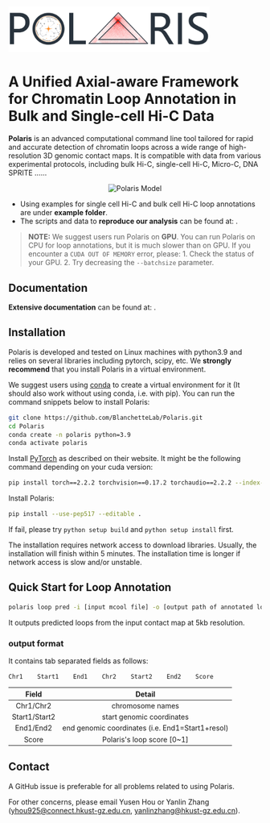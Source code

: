<img src="./doc/logo.png" alt="Polaris" title="Polaris" width="400">

# A Unified Axial-aware Framework for Chromatin Loop Annotation in Bulk and Single-cell Hi-C Data
**Polaris** is an advanced computational command line tool tailored for rapid and accurate detection of chromatin loops across a wide range of high-resolution 3D genomic contact maps. It is compatible with data from various experimental protocols, including bulk Hi-C, single-cell Hi-C, Micro-C, DNA SPRITE ......

<div style="text-align: center;">
    <img src="./doc/Polaris.png" alt="Polaris Model" title="Polaris Model" width="600">
</div>


- Using examples for single cell Hi-C and bulk cell Hi-C loop annotations are under **example folder**.
- The scripts and data to **reproduce our analysis** can be found at: .

> <b>NOTE:</b> We suggest users run Polaris on <b>GPU</b>. 
> You can run Polaris on CPU for loop annotations, but it is much slower than on GPU. If you encounter a `CUDA OUT OF MEMORY` error, please: 1. Check the status of your GPU. 2. Try decreasing the `--batchsize` parameter. 

## Documentation
**Extensive documentation** can be found at:  .

## Installation
Polaris is developed and tested on Linux machines with python3.9 and relies on several libraries including pytorch, scipy, etc. 
We **strongly recommend** that you install Polaris in a virtual environment.

We suggest users using [conda](https://anaconda.org/) to create a virtual environment for it (It should also work without using conda, i.e. with pip). You can run the command snippets below to install Polaris:

```bash
git clone https://github.com/BlanchetteLab/Polaris.git
cd Polaris
conda create -n polaris python=3.9
conda activate polaris
```
Install [PyTorch](https://pytorch.org/get-started/locally/) as described on their website. It might be the following command depending on your cuda version:

```bash
pip install torch==2.2.2 torchvision==0.17.2 torchaudio==2.2.2 --index-url https://download.pytorch.org/whl/cu121
```
Install Polaris:
```bash
pip install --use-pep517 --editable .
```
If fail, please try `python setup build` and `python setup install` first.

The installation requires network access to download libraries. Usually, the installation will finish within 5 minutes. The installation time is longer if network access is slow and/or unstable.

## Quick Start for Loop Annotation
```bash
polaris loop pred -i [input mcool file] -o [output path of annotated loops]
```
It outputs predicted loops from the input contact map at 5kb resolution.
### output format
It contains tab separated fields as follows:
```
Chr1    Start1    End1    Chr2    Start2    End2    Score
```
|     Field     |                                  Detail                                 |
|:-------------:|:-----------------------------------------------------------------------:|
|   Chr1/Chr2   | chromosome names                                                        |
| Start1/Start2 | start genomic coordinates                                               |
|   End1/End2   | end genomic coordinates (i.e. End1=Start1+resol)                        |
|     Score     | Polaris's loop score [0~1]                                              | 


## Contact
A GitHub issue is preferable for all problems related to using Polaris. 

For other concerns, please email Yusen Hou or Yanlin Zhang (yhou925@connect.hkust-gz.edu.cn,  yanlinzhang@hkust-gz.edu.cn).